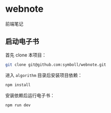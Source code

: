 # webnote 

前端笔记

## 启动电子书

首先 clone 本项目：

```bash
git clone git@github.com:symboll/webnote.git
```

进入 `algorithm` 目录后安装项目依赖：

```bash
npm install
```

安装依赖后运行电子书：

```bash
npm run dev
```
